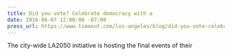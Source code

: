```yaml
---
title: Did you vote? Celebrate democracy with a
date: 2016-06-07 12:00:00 -07:00
press_url: https://www.timeout.com/los-angeles/blog/did-you-vote-celebrate-democracy-with-a-partyatthepolls-060716
---
```


The city-wide LA2050 initiative is hosting the final events of their

